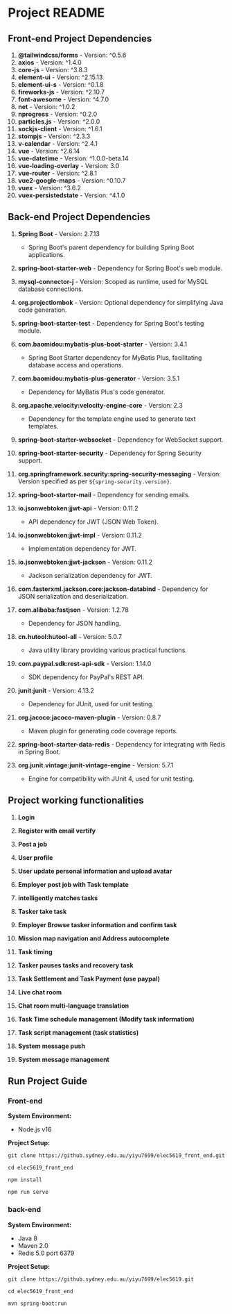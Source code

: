 # Project README

## Front-end Project Dependencies

1. **@tailwindcss/forms** - Version: ^0.5.6
2. **axios** - Version: ^1.4.0
3. **core-js** - Version: ^3.8.3
4. **element-ui** - Version: ^2.15.13
5. **element-ui-s** - Version: ^0.1.8
6. **fireworks-js** - Version: ^2.10.7
7. **font-awesome** - Version: ^4.7.0
8. **net** - Version: ^1.0.2
9. **nprogress** - Version: ^0.2.0
10. **particles.js** - Version: ^2.0.0
11. **sockjs-client** - Version: ^1.6.1
12. **stompjs** - Version: ^2.3.3
13. **v-calendar** - Version: ^2.4.1
14. **vue** - Version: ^2.6.14
15. **vue-datetime** - Version: ^1.0.0-beta.14
16. **vue-loading-overlay** - Version: 3.0
17. **vue-router** - Version: ^2.8.1
18. **vue2-google-maps** - Version: ^0.10.7
19. **vuex** - Version: ^3.6.2
20. **vuex-persistedstate** - Version: ^4.1.0

## Back-end Project Dependencies

1. **Spring Boot** - Version: 2.7.13
   - Spring Boot's parent dependency for building Spring Boot applications.

2. **spring-boot-starter-web** - Dependency for Spring Boot's web module.

3. **mysql-connector-j** - Version: Scoped as runtime, used for MySQL database connections.

4. **org.projectlombok** - Version: Optional dependency for simplifying Java code generation.

5. **spring-boot-starter-test** - Dependency for Spring Boot's testing module.

6. **com.baomidou:mybatis-plus-boot-starter** - Version: 3.4.1
   - Spring Boot Starter dependency for MyBatis Plus, facilitating database access and operations.

7. **com.baomidou:mybatis-plus-generator** - Version: 3.5.1
   - Dependency for MyBatis Plus's code generator.

8. **org.apache.velocity:velocity-engine-core** - Version: 2.3
   - Dependency for the template engine used to generate text templates.

9. **spring-boot-starter-websocket** - Dependency for WebSocket support.

10. **spring-boot-starter-security** - Dependency for Spring Security support.

11. **org.springframework.security:spring-security-messaging** - Version: Version specified as per `${spring-security.version}`.

12. **spring-boot-starter-mail** - Dependency for sending emails.

13. **io.jsonwebtoken:jjwt-api** - Version: 0.11.2
    - API dependency for JWT (JSON Web Token).

14. **io.jsonwebtoken:jjwt-impl** - Version: 0.11.2
    - Implementation dependency for JWT.

15. **io.jsonwebtoken:jjwt-jackson** - Version: 0.11.2
    - Jackson serialization dependency for JWT.

16. **com.fasterxml.jackson.core:jackson-databind** - Dependency for JSON serialization and deserialization.

17. **com.alibaba:fastjson** - Version: 1.2.78
    - Dependency for JSON handling.

18. **cn.hutool:hutool-all** - Version: 5.0.7
    - Java utility library providing various practical functions.

19. **com.paypal.sdk:rest-api-sdk** - Version: 1.14.0
    - SDK dependency for PayPal's REST API.

20. **junit:junit** - Version: 4.13.2
    - Dependency for JUnit, used for unit testing.

21. **org.jacoco:jacoco-maven-plugin** - Version: 0.8.7
    - Maven plugin for generating code coverage reports.

22. **spring-boot-starter-data-redis** - Dependency for integrating with Redis in Spring Boot.

23. **org.junit.vintage:junit-vintage-engine** - Version: 5.7.1
    - Engine for compatibility with JUnit 4, used for unit testing.
    
    
    
## Project working functionalities

1. **Login**

1. **Register with email vertify**

1. **Post a job**

1. **User profile**

1. **User update personal information and upload avatar**

1. **Employer post job with Task template**

1. **intelligently matches tasks**

1. **Tasker take task**

1. **Employer Browse tasker information and confirm task**

1. **Mission map navigation and Address autocomplete**

1. **Task timing**

1. **Tasker pauses tasks and recovery task**

1. **Task Settlement and Task Payment (use paypal)**

1. **Live chat room**

1. **Chat room multi-language translation**

1. **Task Time schedule management (Modify task information)**

1. **Task script management (task statistics)**

1. **System message push**

1. **System message management**





## Run Project Guide

### Front-end

**System Environment:**
- Node.js v16

**Project Setup:**
```
git clone https://github.sydney.edu.au/yiyu7699/elec5619_front_end.git
```
```
cd elec5619_front_end
```

```
npm install
```

```
npm run serve
```



### back-end

**System Environment:**
- Java 8
- Maven 2.0
- Redis 5.0  port 6379


**Project Setup:**

```
git clone https://github.sydney.edu.au/yiyu7699/elec5619.git
```

```
cd elec5619_front_end
```

```
mvn spring-boot:run
```



